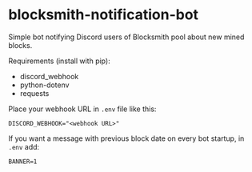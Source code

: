 # blocksmith-notification-bot
Simple bot notifying Discord users of Blocksmith pool about new mined blocks. 

Requirements (install with pip):
- discord_webhook
- python-dotenv
- requests

Place your webhook URL in `.env` file like this:

```
DISCORD_WEBHOOK="<webhook URL>"
```
If you want a message with previous block date on every bot startup, in `.env` add:
```
BANNER=1
```
